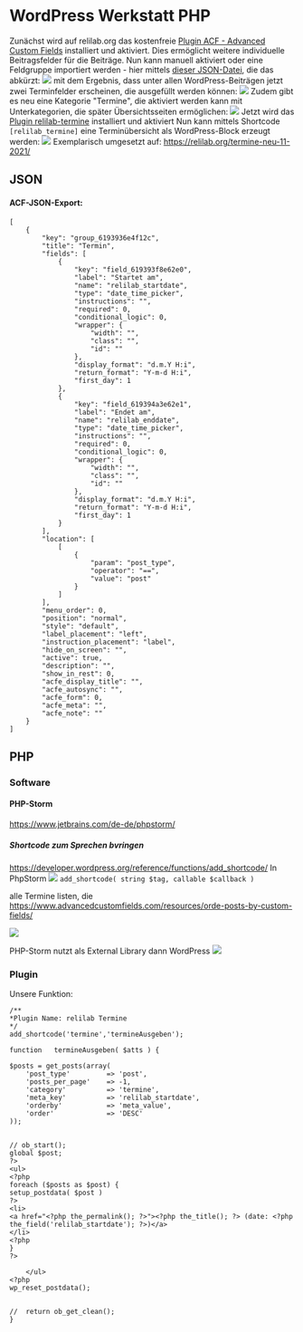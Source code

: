 # WordPress Werkstatt PHP 
Zunächst wird auf relilab.org das kostenfreie [Plugin ACF - Advanced Custom Fields](https://de.wordpress.org/plugins/advanced-custom-fields/) installiert und aktiviert.
Dies ermöglicht weitere individuelle Beitragsfelder für die Beiträge.
Nun kann manuell aktiviert oder eine Feldgruppe importiert werden - hier mittels [dieser JSON-Datei](#ACF-JSON-Export), die das abkürzt:
![](https://i.imgur.com/RTPnfjq.png)
mit dem Ergebnis, dass unter allen WordPress-Beiträgen jetzt zwei Terminfelder erscheinen, die ausgefüllt werden können:
![](https://i.imgur.com/9OoMokl.png)
Zudem gibt es neu eine Kategorie "Termine", die aktiviert werden kann mit Unterkategorien, die später Übersichtsseiten ermöglichen:
![](https://i.imgur.com/wHLeBG0.png)
Jetzt wird das [Plugin relilab-termine](https://github.com/rpi-virtuell/relilab-termine) installiert und aktiviert
Nun kann mittels Shortcode ```[relilab_termine]``` eine Terminübersicht als WordPress-Block erzeugt werden:
![](https://i.imgur.com/jVKOkdD.png)
Exemplarisch umgesetzt auf:
https://relilab.org/termine-neu-11-2021/






## JSON
#### ACF-JSON-Export:
```json=
[
    {
        "key": "group_6193936e4f12c",
        "title": "Termin",
        "fields": [
            {
                "key": "field_619393f8e62e0",
                "label": "Startet am",
                "name": "relilab_startdate",
                "type": "date_time_picker",
                "instructions": "",
                "required": 0,
                "conditional_logic": 0,
                "wrapper": {
                    "width": "",
                    "class": "",
                    "id": ""
                },
                "display_format": "d.m.Y H:i",
                "return_format": "Y-m-d H:i",
                "first_day": 1
            },
            {
                "key": "field_619394a3e62e1",
                "label": "Endet am",
                "name": "relilab_enddate",
                "type": "date_time_picker",
                "instructions": "",
                "required": 0,
                "conditional_logic": 0,
                "wrapper": {
                    "width": "",
                    "class": "",
                    "id": ""
                },
                "display_format": "d.m.Y H:i",
                "return_format": "Y-m-d H:i",
                "first_day": 1
            }
        ],
        "location": [
            [
                {
                    "param": "post_type",
                    "operator": "==",
                    "value": "post"
                }
            ]
        ],
        "menu_order": 0,
        "position": "normal",
        "style": "default",
        "label_placement": "left",
        "instruction_placement": "label",
        "hide_on_screen": "",
        "active": true,
        "description": "",
        "show_in_rest": 0,
        "acfe_display_title": "",
        "acfe_autosync": "",
        "acfe_form": 0,
        "acfe_meta": "",
        "acfe_note": ""
    }
]

```

## PHP
### Software
#### PHP-Storm
https://www.jetbrains.com/de-de/phpstorm/


##### Shortcode zum Sprechen bvringen
https://developer.wordpress.org/reference/functions/add_shortcode/
In PhpStorm
![](https://i.imgur.com/FbGkWpx.png)
```add_shortcode( string $tag, callable $callback )```

alle Termine listen, die 
https://www.advancedcustomfields.com/resources/orde-posts-by-custom-fields/

![](https://i.imgur.com/IoAwHqm.png)


PHP-Storm nutzt als External Library dann WordPress
![](https://i.imgur.com/YLVSKon.png)

### Plugin

Unsere Funktion:
```
/**
*Plugin Name: relilab Termine
*/
add_shortcode('termine','termineAusgeben');

function   termineAusgeben( $atts ) {

$posts = get_posts(array(
    'post_type'			=> 'post',
    'posts_per_page'	=> -1,
    'category'          => 'termine',
    'meta_key'			=> 'relilab_startdate',
    'orderby'			=> 'meta_value',
    'order'				=> 'DESC'
));


// ob_start();
global $post;
?>
<ul>
<?php
foreach ($posts as $post) {
setup_postdata( $post )
?>
<li>
<a href="<?php the_permalink(); ?>"><?php the_title(); ?> (date: <?php the_field('relilab_startdate'); ?>)</a>
</li>
<?php
}
?>

    </ul>
<?php
wp_reset_postdata();


//  return ob_get_clean();
}
```
